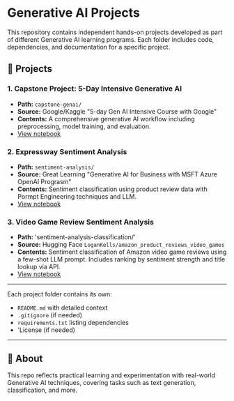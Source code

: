 # Generative AI Projects

This repository contains independent hands-on projects developed as part of different Generative AI learning programs. Each folder includes code, dependencies, and documentation for a specific project.

## 📁 Projects

### 1. Capstone Project: 5-Day Intensive Generative AI
- **Path:** `capstone-genai/`
- **Source:** Google/Kaggle "5-day Gen AI Intensive Course with Google" 
- **Contents:** A comprehensive generative AI workflow including preprocessing, model training, and evaluation.
- [View notebook](capstone-genai/Capstone%20Project%205%20day%20intensive%20Gen%20AI.ipynb)

### 2. Expressway Sentiment Analysis
- **Path:** `sentiment-analysis/`
- **Source:** Great Learning "Generative AI for Business with MSFT Azure OpenAI Prograsm"
- **Contents:** Sentiment classification using product review data with Pormpt Engineering techniques and LLM.
- [View notebook](sentiment-analysis/expressway_sentiment.ipynb)

### 3. Video Game Review Sentiment Analysis  
- **Path:** 'sentiment-analysis-classification/' 
- **Source:** Hugging Face `LoganKells/amazon_product_reviews_video_games`  
- **Contents:** Sentiment classification of Amazon video game reviews using a few-shot LLM prompt. Includes ranking by sentiment strength and title lookup via API.  
- [View notebook](video-game-reviews/Amazon_Video_Games_Review.ipynb)

---

Each project folder contains its own:
- `README.md` with detailed context
- `.gitignore` (if needed)
- `requirements.txt` listing dependencies
- 'License (if needed)

---

## 🧠 About

This repo reflects practical learning and experimentation with real-world Generative AI techniques, covering tasks such as text generation, classification, and more.

